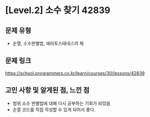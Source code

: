 # [Level.2] 소수 찾기 42839

## 문제 유형
- 순열, 소수판별법, 에라토스테네스의 체

## 문제 링크
https://school.programmers.co.kr/learn/courses/30/lessons/42839

## 고민 사항 및 알게된 점, 느낀 점
- 범위 소수 판별법에 대해 다시 공부하는 기회가 되었음
- 순열 코드를 직접 작성할 수 있게 되어서 좋다.

